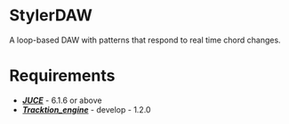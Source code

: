 # StylerDAW
A loop-based DAW with patterns that respond to real time chord changes.

# Requirements
- [___JUCE___](https://github.com/juce-framework/JUCE) - 6.1.6 or above
- [___Tracktion_engine___](https://github.com/Tracktion/tracktion_engine) - develop - 1.2.0

